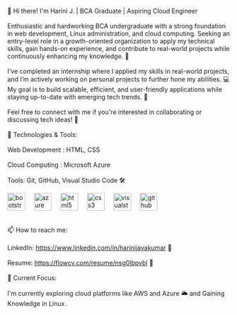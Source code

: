 <p align="left">👋 Hi there! I'm Harini J. | BCA Graduate | Aspiring Cloud Engineer<br><br>Enthusiastic and hardworking BCA undergraduate with a strong foundation in web development,
Linux administration, and cloud computing. Seeking an entry-level role in a growth-oriented
organization to apply my technical skills, gain hands-on experience, and contribute to real-world
projects while continuously enhancing my knowledge. 🚀<br><br>I’ve completed an internship where I applied my skills in real-world projects, and I’m actively working on personal projects to further hone my abilities. 💻 My goal is to build scalable, efficient, and user-friendly applications while staying up-to-date with emerging tech trends. 🌱<br><br>Feel free to connect with me if you're interested in collaborating or discussing tech ideas! 🤝<br><br>🔧 Technologies & Tools:<br><br>Web Development : HTML, CSS  <br><br>Cloud Computing : Microsoft Azure <br><br>Tools: Git, GitHub, Visual Studio Code 🛠️<br>


  <div align="left">
  <img src="https://cdn.jsdelivr.net/gh/devicons/devicon/icons/bootstrap/bootstrap-original.svg" height="40" alt="bootstrap logo"  />
  <img width="12" />
  <img src="https://cdn.jsdelivr.net/gh/devicons/devicon/icons/azure/azure-original.svg" height="40" alt="azure logo"  />
  <img width="12" />
  <img src="https://cdn.jsdelivr.net/gh/devicons/devicon/icons/html5/html5-original.svg" height="40" alt="html5 logo"  />
  <img width="12" />
  <img src="https://cdn.jsdelivr.net/gh/devicons/devicon/icons/css3/css3-original.svg" height="40" alt="css3 logo"  />
  <img width="12" />
  <img src="https://cdn.jsdelivr.net/gh/devicons/devicon/icons/visualstudio/visualstudio-plain.svg" height="40" alt="visualstudio logo"  />
  <img width="12" />
  <img src="https://cdn.jsdelivr.net/gh/devicons/devicon/icons/github/github-original.svg" height="40" alt="github logo"  />
</div>


<br>📫 How to reach me:<br><br>LinkedIn: https://www.linkedin.com/in/harinijayakumar 🔗<br><br>Resume: https://flowcv.com/resume/nsg0lbpvbl 📝<br><br>🎯 Current Focus:<br><br>I'm currently exploring cloud platforms like AWS and Azure 🌥️ and Gaining Knowledge in Linux .</p>
